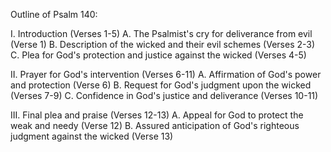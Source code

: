Outline of Psalm 140:

I. Introduction (Verses 1-5)
   A. The Psalmist's cry for deliverance from evil (Verse 1)
   B. Description of the wicked and their evil schemes (Verses 2-3)
   C. Plea for God's protection and justice against the wicked (Verses 4-5)

II. Prayer for God's intervention (Verses 6-11)
   A. Affirmation of God's power and protection (Verse 6)
   B. Request for God's judgment upon the wicked (Verses 7-9)
   C. Confidence in God's justice and deliverance (Verses 10-11)

III. Final plea and praise (Verses 12-13)
   A. Appeal for God to protect the weak and needy (Verse 12)
   B. Assured anticipation of God's righteous judgment against the wicked (Verse 13)